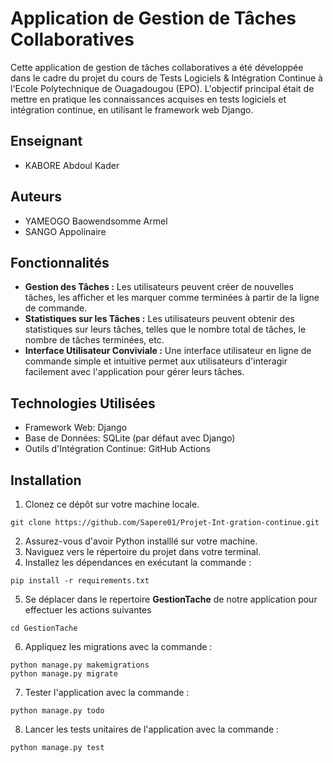 # Application de Gestion de Tâches Collaboratives

Cette application de gestion de tâches collaboratives a été développée dans le cadre du projet du cours de Tests Logiciels & Intégration Continue à l'Ecole Polytechnique de Ouagadougou (EPO). L'objectif principal était de mettre en pratique les connaissances acquises en tests logiciels et intégration continue, en utilisant le framework web Django.

## Enseignant
- KABORE Abdoul Kader

## Auteurs
- YAMEOGO Baowendsomme Armel
- SANGO Appolinaire


## Fonctionnalités

- **Gestion des Tâches :** Les utilisateurs peuvent créer de nouvelles tâches, les afficher et les marquer comme terminées à partir de la ligne de commande.
- **Statistiques sur les Tâches :** Les utilisateurs peuvent obtenir des statistiques sur leurs tâches, telles que le nombre total de tâches, le nombre de tâches terminées, etc.
- **Interface Utilisateur Conviviale :** Une interface utilisateur en ligne de commande simple et intuitive permet aux utilisateurs d'interagir facilement avec l'application pour gérer leurs tâches.


## Technologies Utilisées

- Framework Web: Django
- Base de Données: SQLite (par défaut avec Django)
- Outils d'Intégration Continue: GitHub Actions

## Installation

1. Clonez ce dépôt sur votre machine locale.
```
git clone https://github.com/Sapere01/Projet-Int-gration-continue.git
```
2. Assurez-vous d'avoir Python installlé sur votre machine.
3. Naviguez vers le répertoire du projet dans votre terminal.
4. Installez les dépendances en exécutant la commande :
```
pip install -r requirements.txt
```
5. Se déplacer dans le  repertoire **GestionTache** de notre application pour effectuer les actions suivantes
```
cd GestionTache
```
6. Appliquez les migrations avec la commande :
```
python manage.py makemigrations
python manage.py migrate
```
7. Tester l'application avec la commande :
```
python manage.py todo
```
8. Lancer les tests unitaires de l'application avec la commande :
```
python manage.py test
```
